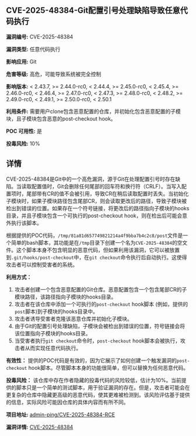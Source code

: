 ## CVE-2025-48384-Git配置引号处理缺陷导致任意代码执行

**漏洞编号:** CVE-2025-48384

**漏洞类型:** 任意代码执行

**影响应用:** Git

**危害等级:** 高危，可能导致系统被完全控制

**影响版本:** < 2.43.7, >= 2.44.0-rc0, < 2.44.4, >= 2.45.0-rc0, < 2.45.4, >= 2.46.0-rc0, < 2.46.4, >= 2.47.0-rc0, < 2.47.3, >= 2.48.0-rc0, < 2.48.2, >= 2.49.0-rc0, < 2.49.1, >= 2.50.0-rc0, < 2.50.1

**利用条件:** 需要用户clone包含恶意配置的仓库，并初始化包含恶意配置的子模块，且子模块包含恶意的post-checkout hook。

**POC 可用性:** 是

**投毒风险:** 10%

## 详情

CVE-2025-48384是Git中的一个高危漏洞，源于Git在处理配置引号时存在缺陷。当读取配置值时，Git会删除任何尾部的回车符和换行符（CRLF）。当写入配置项时，尾部带有CR的值不会被引用，导致CR在稍后读取配置时丢失。当初始化子模块时，如果子模块路径包含尾部CR，则会读取更改后的路径，导致子模块被检出到错误的位置。如果存在一个符号链接，将更改后的路径指向子模块的hooks目录，并且子模块包含一个可执行的post-checkout hook，则在检出后可能会意外执行该脚本。

根据提供的POC代码，`/tmp/81a81d657749821214a4f9bba7b4c2c8/post`文件是一个简单的bash脚本，其功能是在`/tmp`目录下创建一个名为`CVE-2025-48384`的空文件。这个脚本本身不包含明显的恶意代码，但如果利用该漏洞，它可以被放置到`.git/hooks/post-checkout`中，在`git checkout`命令执行后自动执行。这使得攻击者可以控制受害者的系统。

**利用方式：**
1.  攻击者创建一个包含恶意配置的Git仓库。恶意配置包含一个包含尾部CR的子模块路径，该路径指向子模块的hooks目录。
2.  攻击者在该仓库中添加一个可执行的`post-checkout` hook脚本 (例如，提供的`post`脚本)到子模块的hooks目录中。
3.  攻击者诱导受害者克隆该恶意仓库并初始化子模块。
4.  由于Git的配置引号处理缺陷，子模块会被检出到错误的位置，符号链接会将该位置指向子模块的hooks目录。
5.  当受害者执行`git checkout`命令时，`post-checkout` hook脚本会被执行，攻击者从而实现任意代码执行。

**有效性：**
提供的POC代码是有效的，因为它展示了如何创建一个触发漏洞的`post-checkout` hook脚本。尽管脚本本身的功能很简单，但可以替换为任何恶意代码。

**投毒风险：**
该仓库中存在作者隐藏的投毒代码的风险较低，估计为10%。当前提供的脚本只是一个简单的测试脚本，用于验证漏洞的存在。但是，攻击者可能会在更复杂的仓库中隐藏更高级的恶意代码，使其更难被检测到。该风险评估基于提供的信息，实际风险可能因仓库的具体内容而有所不同。

**项目地址:** [admin-ping/CVE-2025-48384-RCE](https://github.com/admin-ping/CVE-2025-48384-RCE)

**漏洞详情:** [CVE-2025-48384](https://nvd.nist.gov/vuln/detail/CVE-2025-48384)